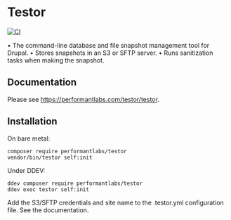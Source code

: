 # Testor

[![CI](https://github.com/Performant-Labs/testor/actions/workflows/php.yml/badge.svg?branch=main)](https://github.com/Performant-Labs/testor/actions/workflows/php.yml?query=workflow%3APHP)

• The command-line database and file snapshot management tool for Drupal. 
• Stores snapshots in an S3 or SFTP server.
• Runs sanitization tasks when making the snapshot.

## Documentation
Please see https://performantlabs.com/testor/testor.

## Installation

On bare metal:
```shell
composer require performantlabs/testor
vendor/bin/testor self:init
```

Under DDEV:
```shell
ddev composer require performantlabs/testor
ddev exec testor self:init
```

Add the S3/SFTP credentials and site name to the .testor.yml configuration 
file. See the documentation. 
